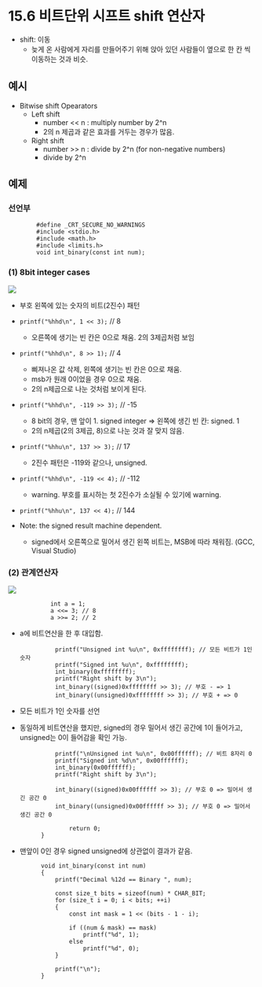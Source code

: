 # 15.6 비트단위 시프트 shift 연산자
* shift: 이동
    - 늦게 온 사람에게 자리를 만들어주기 위해 앉아 있던 사람들이 옆으로 한 칸 씩 이동하는 것과 비슷.

## 예시


* Bitwise shift Opearators
    - Left shift
        - number << n : multiply number by 2^n
        - 2의 n 제곱과 같은 효과를 거두는 경우가 많음.
    - Right shift
        - number >> n : divide by 2^n (for non-negative numbers)
        - divide by 2^n

## 예제 
### 선언부

            #define _CRT_SECURE_NO_WARNINGS
            #include <stdio.h>
            #include <math.h>
            #include <limits.h>
            void int_binary(const int num);

### (1) 8bit integer cases
<img src="https://github.com/uber9ma/following_C/blob/master/images/chapter15/bit13.png?raw=true">

* 부호 왼쪽에 있는 숫자의 비트(2진수) 패턴
* `printf("%hhd\n", 1 << 3);` // 8
    - 오른쪽에 생기는 빈 칸은 0으로 채움. 2의 3제곱처럼 보임
* `printf("%hhd\n", 8 >> 1);` // 4
    - 삐져나온 값 삭제, 왼쪽에 생기는 빈 칸은 0으로 채움. 
    - msb가 원래 0이었을 경우 0으로 채움.
    - 2의 n제곱으로 나눈 것처럼 보이게 된다.

* `printf("%hhd\n", -119 >> 3);` // -15
    - 8 bit의 경우, 맨 앞이 1. signed integer => 왼쪽에 생긴 빈 칸: signed. 1
    - 2의 n제곱(2의 3제곱, 8)으로 나눈 것과 잘 맞지 않음.
* `printf("%hhu\n", 137 >> 3);` // 17
    - 2진수 패턴은 -119와 같으나, unsigned.
* `printf("%hhd\n", -119 << 4);`	// -112
    - warning. 부호를 표시하는 첫 2진수가 소실될 수 있기에 warning.
* `printf("%hhu\n", 137 << 4);`		// 144

* Note: the signed result machine dependent.
    - signed에서 오른쪽으로 밀어서 생긴 왼쪽 비트는, MSB에 따라 채워짐. (GCC, Visual Studio)

### (2) 관계연산자
<img src="https://github.com/uber9ma/following_C/blob/master/images/chapter15/bit14.png?raw=true">

                int a = 1;
                a <<= 3; // 8
                a >>= 2; // 2

* a에 비트연산을 한 후 대입함.


                printf("Unsigned int %u\n", 0xffffffff); // 모든 비트가 1인 숫자
                printf("Signed int %u\n", 0xffffffff);
                int_binary(0xffffffff);
                printf("Right shift by 3\n");
                int_binary((signed)0xffffffff >> 3); // 부호 - => 1
                int_binary((unsigned)0xffffffff >> 3); // 부호 + => 0

* 모든 비트가 1인 숫자를 선언
* 동일하게 비트연산을 했지만, signed의 경우 밀어서 생긴 공간에 1이 들어가고, unsigned는 0이 들어감을 확인 가능.


                printf("\nUnsigned int %u\n", 0x00ffffff); // 비트 8자리 0
                printf("Signed int %d\n", 0x00ffffff);
                int_binary(0x00ffffff);
                printf("Right shift by 3\n");
                
                int_binary((signed)0x00ffffff >> 3); // 부호 0 => 밀어서 생긴 공간 0
                int_binary((unsigned)0x00ffffff >> 3); // 부호 0 => 밀어서 생긴 공간 0
                
                    return 0;
            }

* 맨앞이 0인 경우 signed unsigned에 상관없이 결과가 같음.


            void int_binary(const int num)
            {
                printf("Decimal %12d == Binary ", num);

                const size_t bits = sizeof(num) * CHAR_BIT;
                for (size_t i = 0; i < bits; ++i)
                {
                    const int mask = 1 << (bits - 1 - i);

                    if ((num & mask) == mask)
                        printf("%d", 1);
                    else
                        printf("%d", 0);
                }

                printf("\n");
            }